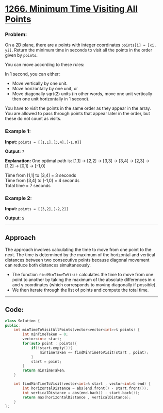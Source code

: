 # [1266. Minimum Time Visiting All Points](https://leetcode.com/problems/minimum-time-visiting-all-points/)

### Problem:
On a 2D plane, there are `n` points with integer coordinates `points[i] = [xi, yi]`. Return the minimum time in seconds to visit all the points in the order given by `points`.

You can move according to these rules:

In 1 second, you can either:
- Move vertically by one unit.
- Move horizontally by one unit, or
- Move diagonally sqrt(2) units (in other words, move one unit vertically then one unit horizontally in 1 second).

You have to visit the points in the same order as they appear in the array.
You are allowed to pass through points that appear later in the order, but these do not count as visits.

### Example 1:
**Input:** `points = [[1,1],[3,4],[-1,0]]`

**Output:** `7`

**Explanation:** One optimal path is:
[1,1] → [2,2] → [3,3] → [3,4] → [2,3] → [1,2] → [0,1] → [-1,0]

Time from [1,1] to [3,4] = 3 seconds  
Time from [3,4] to [-1,0] = 4 seconds  
Total time = 7 seconds

### Example 2:
**Input:** `points = [[3,2],[-2,2]]`

**Output:** `5`

---

## Approach

The approach involves calculating the time to move from one point to the next. The time is determined by the maximum of the horizontal and vertical distances between two consecutive points because diagonal movement can reduce both distances simultaneously.

- The function `findMinTimeToVisit` calculates the time to move from one point to another by taking the maximum of the absolute differences in x and y coordinates (which corresponds to moving diagonally if possible).
- We then iterate through the list of points and compute the total time.

---

## Code:

```cpp
class Solution {
public:
    int minTimeToVisitAllPoints(vector<vector<int>>& points) {
        int minTimeTaken = 0;
        vector<int> start;
        for(auto point : points){
            if(!start.empty()){
                minTimeTaken += findMinTimeToVisit(start , point);
            }
            start = point;   
        }
        return minTimeTaken;
    }

    int findMinTimeToVisit(vector<int>& start , vector<int>& end) {
        int horizontalDistance = abs(end.front() - start.front());
        int verticalDistance = abs(end.back() - start.back());
        return max(horizontalDistance , verticalDistance);
    }
};
